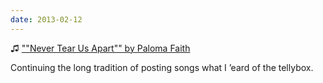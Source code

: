```yaml
---
date: 2013-02-12
---
```


♫ [""Never Tear Us Apart"" by Paloma Faith](https://music.apple.com/gb/music-video/never-tear-us-apart/569643132)

Continuing the long tradition of posting songs what I ’eard of the tellybox.
